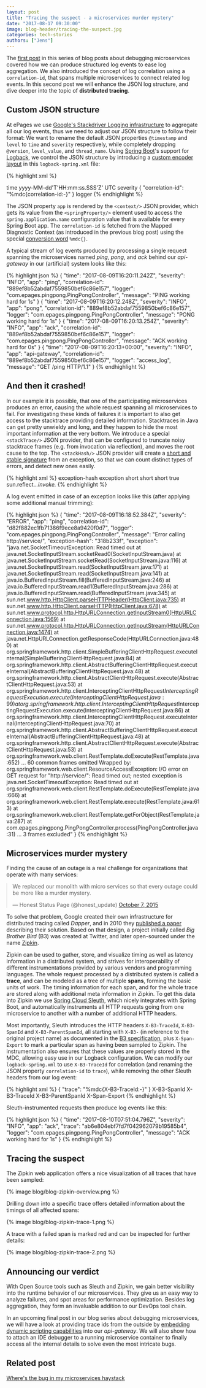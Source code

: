 ```yaml
---
layout: post
title: "Tracing the suspect - a microservices murder mystery"
date: "2017-08-17 09:30:00"
image: blog-header/tracing-the-suspect.jpg
categories: tech-stories
authors: ["Jens"]
---
```


<style>

.twitter-tweet {
  margin: auto;
}
</style>

The [first post][haystack] in this series of blog posts about debugging microservices covered how we can produce structured log events to ease log aggregation.
We also introduced the concept of log correlation using a `correlation-id`, that spans multiple microservices to connect related log events.
In this second post we will enhance the JSON log structure, and dive deeper into the topic of **distributed tracing**.

## Custom JSON structure

At ePages we use [Google's Stackdriver Logging infrastructure][stackdriver] to aggregate all our log events, thus we need to adjust our JSON structure to follow their format:
We want to rename the default JSON properties `@timestamp` and `level` to `time` and `severity` respectively, while completely dropping `@version`, `level_value`, and `thread_name`.
Using [Spring Boot][spring-boot]'s support for [Logback][logback], we control the JSON structure by introducing a [custom encoder layout](https://github.com/logstash/logstash-logback-encoder#composite-encoderlayout) in this `logback-spring.xml` file:

{% highlight xml %}
<?xml version="1.0" encoding="UTF-8"?>
<configuration>
    <include resource="org/springframework/boot/logging/logback/defaults.xml"/>
    <springProperty scope="context" name="app" source="spring.application.name"/>
    <appender name="STDOUT" class="ch.qos.logback.core.ConsoleAppender">
        <encoder class="net.logstash.logback.encoder.LoggingEventCompositeJsonEncoder">
            <providers>
                <timestamp>
                    <fieldName>time</fieldName>
                    <pattern>yyyy-MM-dd'T'HH:mm:ss.SSS'Z'</pattern>
                    <timeZone>UTC</timeZone>
                </timestamp>
                <logLevel>
                    <fieldName>severity</fieldName>
                </logLevel>
                <context/>
                <pattern>
                    <pattern>{ "correlation-id": "%mdc{correlation-id:-}" }</pattern>
                </pattern>
                <loggerName>
                    <fieldName>logger</fieldName>
                </loggerName>
                <message/>
            </providers>
        </encoder>
    </appender>
    <root level="INFO">
        <appender-ref ref="STDOUT"/>
    </root>
</configuration>
{% endhighlight %}

The JSON property `app` is rendered by the `<context/>` JSON provider, which gets its value from the `<springProperty/>` element used to access the `spring.application.name` configuration value that is available for every Spring Boot app.
The `correlation-id` is fetched from the Mapped Diagnostic Context (as introduced in the previous blog post) using the special [conversion word](https://logback.qos.ch/manual/layouts.html#mdc) `%mdc{}`.

A typical stream of log events produced by processing a single request spanning the microservices named *ping*, *pong*, and *ack* behind our *api-gateway* in our (artificial) system looks like this:

{% highlight json %}
{
  "time": "2017-08-09T16:20:11.242Z",
  "severity": "INFO",
  "app": "ping",
  "correlation-id": "889ef8b52abdaf7559850bef6c86e157",
  "logger": "com.epages.pingpong.PingPongController",
  "message": "PING working hard for 1s"
} {
  "time": "2017-08-09T16:20:12.248Z",
  "severity": "INFO",
  "app": "pong",
  "correlation-id": "889ef8b52abdaf7559850bef6c86e157",
  "logger": "com.epages.pingpong.PingPongController",
  "message": "PONG working hard for 1s"
} {
  "time": "2017-08-09T16:20:13.254Z",
  "severity": "INFO",
  "app": "ack",
  "correlation-id": "889ef8b52abdaf7559850bef6c86e157",
  "logger": "com.epages.pingpong.PingPongController",
  "message": "ACK working hard for 0s"
} {
  "time": "2017-08-09T16:20:13+00:00",
  "severity": "INFO",
  "app": "api-gateway",
  "correlation-id": "889ef8b52abdaf7559850bef6c86e157",
  "logger": "access_log",
  "message": "GET /ping HTTP/1.1"
}
{% endhighlight %}


## And then it crashed!

In our example it is possible, that one of the participating microservices produces an error, causing the whole request spanning all microservices to fail.
For investigating these kinds of failures it is important to also get access to the stacktrace providing detailed information.
Stacktraces in Java can get pretty unwieldy and long, and they happen to hide the most important information at the very bottom.
We introduce a special `<stackTrace/>` JSON provider, that can be configured to truncate noisy stacktrace frames (e.g. from invocation via reflection), and moves the root cause to the top. The `<stackHash/>` JSON provider will create a [short and stable signature][stack-hash] from an exception, so that we can count distinct types of errors, and detect new ones easily.

{% highlight xml %}
<stackHash>
    <fieldName>exception-hash</fieldName>
</stackHash>
<stackTrace>
    <fieldName>exception</fieldName>
    <throwableConverter class="net.logstash.logback.stacktrace.ShortenedThrowableConverter">
        <shortenedClassNameLength>short</shortenedClassNameLength>
        <maxDepthPerThrowable>short</maxDepthPerThrowable>
        <maxLength>short</maxLength>
        <rootCauseFirst>true</rootCauseFirst>
        <exclude>sun\.reflect\..*\.invoke.*</exclude>
    </throwableConverter>
</stackTrace>
{% endhighlight %}

A log event emitted in case of an exception looks like this (after applying some additional manual trimming):

{% highlight json %}
{
  "time": "2017-08-09T16:18:52.384Z",
  "severity": "ERROR",
  "app": "ping",
  "correlation-id": "d82f882ec1fb71386f9ece8a9420f0d7",
  "logger": "com.epages.pingpong.PingPongController",
  "message": "Error calling http://service/",
  "exception-hash": "318b233f",
  "exception": "java.net.SocketTimeoutException: Read timed out
    at java.net.SocketInputStream.socketRead0(SocketInputStream.java)
    at java.net.SocketInputStream.socketRead(SocketInputStream.java:116)
    at java.net.SocketInputStream.read(SocketInputStream.java:171)
    at java.net.SocketInputStream.read(SocketInputStream.java:141)
    at java.io.BufferedInputStream.fill(BufferedInputStream.java:246)
    at java.io.BufferedInputStream.read1(BufferedInputStream.java:286)
    at java.io.BufferedInputStream.read(BufferedInputStream.java:345)
    at sun.net.www.http.HttpClient.parseHTTPHeader(HttpClient.java:735)
    at sun.net.www.http.HttpClient.parseHTTP(HttpClient.java:678)
    at sun.net.www.protocol.http.HttpURLConnection.getInputStream0(HttpURLConnection.java:1569)
    at sun.net.www.protocol.http.HttpURLConnection.getInputStream(HttpURLConnection.java:1474)
    at java.net.HttpURLConnection.getResponseCode(HttpURLConnection.java:480)
    at org.springframework.http.client.SimpleBufferingClientHttpRequest.executeInternal(SimpleBufferingClientHttpRequest.java:84)
    at org.springframework.http.client.AbstractBufferingClientHttpRequest.executeInternal(AbstractBufferingClientHttpRequest.java:48)
    at org.springframework.http.client.AbstractClientHttpRequest.execute(AbstractClientHttpRequest.java:53)
    at org.springframework.http.client.InterceptingClientHttpRequest$InterceptingRequestExecution.execute(InterceptingClientHttpRequest.java:99)
    at org.springframework.http.client.InterceptingClientHttpRequest$InterceptingRequestExecution.execute(InterceptingClientHttpRequest.java:86)
    at org.springframework.http.client.InterceptingClientHttpRequest.executeInternal(InterceptingClientHttpRequest.java:70)
    at org.springframework.http.client.AbstractBufferingClientHttpRequest.executeInternal(AbstractBufferingClientHttpRequest.java:48)
    at org.springframework.http.client.AbstractClientHttpRequest.execute(AbstractClientHttpRequest.java:53)
    at org.springframework.web.client.RestTemplate.doExecute(RestTemplate.java:652)
    ... 60 common frames omitted
    Wrapped by: org.springframework.web.client.ResourceAccessException: I/O error on GET request for \"http://service/\": Read timed out; nested exception is java.net.SocketTimeoutException: Read timed out
    at org.springframework.web.client.RestTemplate.doExecute(RestTemplate.java:666)
    at org.springframework.web.client.RestTemplate.execute(RestTemplate.java:613)
    at org.springframework.web.client.RestTemplate.getForObject(RestTemplate.java:287)
    at com.epages.pingpong.PingPongController.process(PingPongController.java:31)
    ... 3 frames excluded"
}
{% endhighlight %}

## Microservices murder mystery

Finding the cause of an outage is a real challenge for organizations that operate with many services:

<blockquote class="twitter-tweet" data-lang="en"><p lang="en" dir="ltr">We replaced our monolith with micro services so that every outage could be more like a murder mystery.</p>&mdash; Honest Status Page (@honest_update) <a href="https://twitter.com/honest_update/status/651897353889259520">October 7, 2015</a></blockquote>
<script async src="//platform.twitter.com/widgets.js" charset="utf-8"></script>

To solve that problem, Google created their own infrastructure for distributed tracing called *Dapper*, and in 2010 they [published a paper][dapper] describing their solution.
Based on that design, a project initially called *Big Brother Bird* (B3) was created at Twitter, and later open-sourced under the name [Zipkin][zipkin].

Zipkin can be used to gather, store, and visualize timing as well as latency information in a distributed system, and strives for interoperability of different instrumentations provided by various vendors and programming languages.
The whole request processed by a distributed system is called a **trace**, and can be modeled as a tree of multiple **spans**, forming the basic units of work.
The timing information for each span, and for the whole trace are stored along with additional meta information in Zipkin.
To get this data into Zipkin we use [Spring Cloud Sleuth][sleuth], which nicely integrates with Spring Boot, and automatically instruments all HTTP requests going from one microservice to another with a number of additional HTTP headers.

Most importantly, Sleuth introduces the HTTP headers `X-B3-TraceId`, `X-B3-SpanId` and `X-B3-ParentSpanId`, all starting with `X-B3-` (in reference to the original project name) as documented in the [B3 specification][b3-spec], plus `X-Span-Export` to mark a particular span as having been sampled to Zipkin.
The instrumentation also ensures that these values are properly stored in the MDC, allowing easy use in our Logback configuration.
We can modify our `logback-spring.xml` to use `X-B3-TraceId` for correlation (and renaming the JSON property  `correlation-id` to `trace`), while removing the other Sleuth headers from our log event:

{% highlight xml %}
<pattern>
    <pattern>{ "trace": "%mdc{X-B3-TraceId:-}" }</pattern>
</pattern>
<mdc>
    <excludeMdcKeyName>X-B3-SpanId</excludeMdcKeyName>
    <excludeMdcKeyName>X-B3-TraceId</excludeMdcKeyName>
    <excludeMdcKeyName>X-B3-ParentSpanId</excludeMdcKeyName>
    <excludeMdcKeyName>X-Span-Export</excludeMdcKeyName>
</mdc>
{% endhighlight %}

Sleuth-instrumented requests then produce log events like this:

{% highlight json %}
{
  "time": "2017-08-10T07:51:04.796Z",
  "severity": "INFO",
  "app": "ack",
  "trace": "ab6e804ebf7fd7f042962079b19585b4",
  "logger": "com.epages.pingpong.PingPongController",
  "message": "ACK working hard for 1s"
}
{% endhighlight %}


## Tracing the suspect

The Zipkin web application offers a nice visualization of all traces that have been sampled:

{% image blog/blog-zipkin-overview.png %}

Drilling down into a specific trace offers detailed information about the timings of all affected spans:

{% image blog/blog-zipkin-trace-1.png %}

A trace with a failed span is marked red and can be inspected for further details:

{% image blog/blog-zipkin-trace-2.png %}


## Announcing our verdict

With Open Source tools such as Sleuth and Zipkin, we gain better visibility into the runtime behavior of our microservices.
They give us an easy way to analyze failures, and spot areas for performance optimization.
Besides log aggregation, they form an invaluable addition to our DevOps tool chain.

In an upcoming final post in our blog series about debugging microservices, we will have a look at providing trace ids from the outside by [embedding dynamic scripting capabilities][lua] into our *api-gateway*.
We will also show how to attach an IDE debugger to a running microservice container to finally access all the internal details to solve even the most intricate bugs.

## Related post

[Where's the bug in my microservices haystack][haystack]


[haystack]:                 /blog/2017/07/13/where-is-the-bug-in-my-microservices-haystack.html         "Where's the bug in my microservices haystack?"
[stackdriver]:              https://cloud.google.com/logging/                   "Google Stackdriver Logging"
[spring-boot]:              https://projects.spring.io/spring-boot/ "Spring Boot"
[logback]:                  https://logback.qos.ch/         "Logback - The Generic, Reliable Fast & Flexible Logging Framework"
[logstash-logback-encoder]: https://github.com/logstash/logstash-logback-encoder    "Logback JSON encoder"
[stack-hash]: https://github.com/logstash/logstash-logback-encoder/blob/master/stack-hash.md#why-generating-stack-hashes   "Details about stack hash"
[dapper]:                   https://research.google.com/pubs/pub36356.html  "Dapper, a Large-Scale Distributed Systems Tracing Infrastructure"
[sleuth]:                   https://cloud.spring.io/spring-cloud-sleuth/    "Spring Cloud Sleuth"
[zipkin]:                   http://zipkin.io/                               "Zipkin distributed tracing system"
[b3-spec]:                  https://github.com/openzipkin/b3-propagation    "B3 specification"
[lua]:                      https://github.com/openresty/lua-nginx-module#readme    "Embed the power of Lua into Nginx HTTP Servers."
